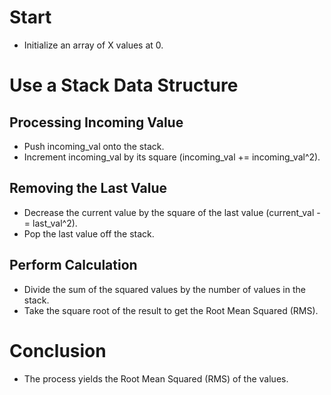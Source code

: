 # Start
- Initialize an array of X values at 0.

# Use a Stack Data Structure

## Processing Incoming Value
- Push incoming_val onto the stack.
- Increment incoming_val by its square (incoming_val += incoming_val^2).

## Removing the Last Value
- Decrease the current value by the square of the last value (current_val -= last_val^2).
- Pop the last value off the stack.

## Perform Calculation
- Divide the sum of the squared values by the number of values in the stack.
- Take the square root of the result to get the Root Mean Squared (RMS).

# Conclusion
- The process yields the Root Mean Squared (RMS) of the values.
